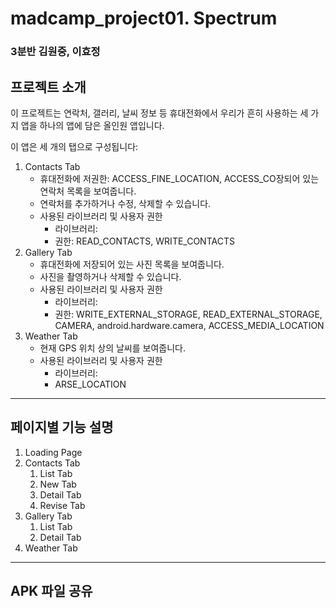 # madcamp_project01. Spectrum

### 3분반 김원중, 이효정

## 프로젝트 소개

이 프로젝트는 연락처, 갤러리, 날씨 정보 등 휴대전화에서 우리가 흔히 사용하는 세 가지 앱을 하나의 앱에 담은 올인원 앱입니다.

이 앱은 세 개의 탭으로 구성됩니다:
1. Contacts Tab
   - 휴대전화에 저권한: ACCESS_FINE_LOCATION, ACCESS_CO장되어 있는 연락처 목록을 보여줍니다.
   - 연락처를 추가하거나 수정, 삭제할 수 있습니다.
   - 사용된 라이브러리 및 사용자 권한
       - 라이브러리:
       - 권한: READ_CONTACTS, WRITE_CONTACTS
2. Gallery Tab
    - 휴대전화에 저장되어 있는 사진 목록을 보여줍니다.
    - 사진을 촬영하거나 삭제할 수 있습니다.
    - 사용된 라이브러리 및 사용자 권한
        - 라이브러리:
        - 권한: WRITE_EXTERNAL_STORAGE, READ_EXTERNAL_STORAGE, CAMERA, android.hardware.camera, ACCESS_MEDIA_LOCATION
3. Weather Tab
    - 현재 GPS 위치 상의 날씨를 보여줍니다.
    - 사용된 라이브러리 및 사용자 권한
        - 라이브러리:
        - ARSE_LOCATION

---

## 페이지별 기능 설명

1. Loading Page
2. Contacts Tab
   1. List Tab
   2. New Tab
   3. Detail Tab
   4. Revise Tab
3. Gallery Tab
   1. List Tab
   2. Detail Tab
4. Weather Tab

---

## APK 파일 공유